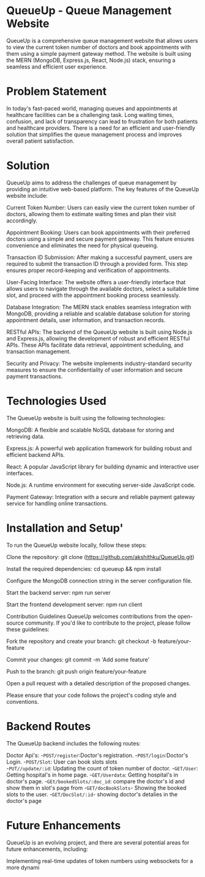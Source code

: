 
# QueueUp - Queue Management Website 

QueueUp is a comprehensive queue management website that allows users to view the current token number of doctors and book appointments with them using a simple payment gateway method. The website is built using the MERN (MongoDB, Express.js, React, Node.js) stack, ensuring a seamless and efficient user experience.

# Problem Statement
In today's fast-paced world, managing queues and appointments at healthcare facilities can be a challenging task. Long waiting times, confusion, and lack of transparency can lead to frustration for both patients and healthcare providers. There is a need for an efficient and user-friendly solution that simplifies the queue management process and improves overall patient satisfaction.

# Solution
QueueUp aims to address the challenges of queue management by providing an intuitive web-based platform. The key features of the QueueUp website include:

Current Token Number: Users can easily view the current token number of doctors, allowing them to estimate waiting times and plan their visit accordingly.

Appointment Booking: Users can book appointments with their preferred doctors using a simple and secure payment gateway. This feature ensures convenience and eliminates the need for physical queueing.

Transaction ID Submission: After making a successful payment, users are required to submit the transaction ID through a provided form. This step ensures proper record-keeping and verification of appointments.

User-Facing Interface: The website offers a user-friendly interface that allows users to navigate through the available doctors, select a suitable time slot, and proceed with the appointment booking process seamlessly.

Database Integration: The MERN stack enables seamless integration with MongoDB, providing a reliable and scalable database solution for storing appointment details, user information, and transaction records.

RESTful APIs: The backend of the QueueUp website is built using Node.js and Express.js, allowing the development of robust and efficient RESTful APIs. These APIs facilitate data retrieval, appointment scheduling, and transaction management.

Security and Privacy: The website implements industry-standard security measures to ensure the confidentiality of user information and secure payment transactions.

# Technologies Used

The QueueUp website is built using the following technologies:

MongoDB: A flexible and scalable NoSQL database for storing and retrieving data.

Express.js: A powerful web application framework for building robust and efficient backend APIs.

React: A popular JavaScript library for building dynamic and interactive user interfaces.

Node.js: A runtime environment for executing server-side JavaScript code.

Payment Gateway: Integration with a secure and reliable payment gateway service for handling online transactions.

# Installation and Setup'

To run the QueueUp website locally, follow these steps:

Clone the repository: git clone (https://github.com/akshithku/QueueUp.git)

Install the required dependencies: cd queueup && npm install

Configure the MongoDB connection string in the server configuration file.

Start the backend server: npm run server

Start the frontend development server: npm run client

Contribution Guidelines
QueueUp welcomes contributions from the open-source community. If you'd like to contribute to the project, please follow these guidelines:

Fork the repository and create your branch: git checkout -b feature/your-feature

Commit your changes: git commit -m 'Add some feature'

Push to the branch: git push origin feature/your-feature

Open a pull request with a detailed description of the proposed changes.

Please ensure that your code follows the project's coding style and conventions.

# Backend Routes
The QueueUp backend includes the following routes:

Doctor Api's:
-`POST/register`:Doctor's registration.
-`POST/login`:Doctor's Login.
-`POST/Slot`: User can book slots slots  
-`PUT//update/:id`: Updating the count of token number of doctor.
-`GET/User`: Getting hospital's in home page.
-`GET/Userdata`: Getting hospital's in doctor's page.
-`GEt/bookedSlots/:doc_id`: compare the doctor's id and show them in slot's page from 
-`GET/docBookSlots`- Showing the booked slots to the user.
-`GET/DocSlot/:id`- showing doctor's detalies in the doctor's page


# Future Enhancements

QueueUp is an evolving project, and there are several potential areas for future enhancements, including:

Implementing real-time updates of token numbers using websockets for a more dynami